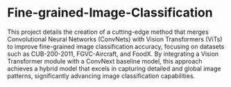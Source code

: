 # Fine-grained-Image-Classification
This project details the creation of a cutting-edge method that merges Convolutional Neural Networks (ConvNets) with Vision Transformers (ViTs) to improve fine-grained image classification accuracy, focusing on datasets such as CUB-200-2011, FGVC-Aircraft, and FoodX. By integrating a Vision Transformer module with a ConvNext baseline model, this approach achieves a hybrid model that excels in capturing detailed and global image patterns, significantly advancing image classification capabilities.
